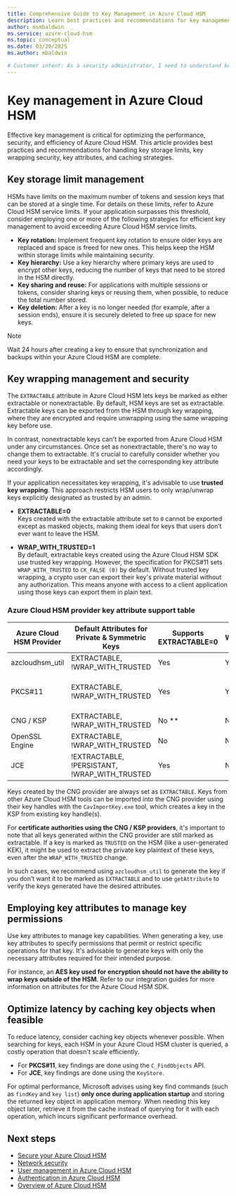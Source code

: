 ```yaml
---
title: Comprehensive Guide to Key Management in Azure Cloud HSM
description: Learn best practices and recommendations for key management in Azure Cloud HSM, including storage limits, key wrapping security, and caching strategies.
author: msmbaldwin
ms.service: azure-cloud-hsm
ms.topic: conceptual
ms.date: 03/20/2025
ms.author: mbaldwin

# Customer intent: As a security administrator, I need to understand key management in Azure Cloud HSM to ensure optimal performance, security, and efficiency.
---
```


# Key management in Azure Cloud HSM

Effective key management is critical for optimizing the performance, security, and efficiency of Azure Cloud HSM. This article provides best practices and recommendations for handling key storage limits, key wrapping security, key attributes, and caching strategies.

## Key storage limit management

HSMs have limits on the maximum number of tokens and session keys that can be stored at a single time. For details on these limits, refer to Azure Cloud HSM service limits. If your application surpasses this threshold, consider employing one or more of the following strategies for efficient key management to avoid exceeding Azure Cloud HSM service limits.

- **Key rotation:** Implement frequent key rotation to ensure older keys are replaced and space is freed for new ones. This helps keep the HSM within storage limits while maintaining security.  
- **Key hierarchy:** Use a key hierarchy where primary keys are used to encrypt other keys, reducing the number of keys that need to be stored in the HSM directly.  
- **Key sharing and reuse:** For applications with multiple sessions or tokens, consider sharing keys or reusing them, when possible, to reduce the total number stored.  
- **Key deletion:** After a key is no longer needed (for example, after a session ends), ensure it is securely deleted to free up space for new keys.  

> [!NOTE]
> Wait 24 hours after creating a key to ensure that synchronization and backups within your Azure Cloud HSM are complete.

## Key wrapping management and security

The `EXTRACTABLE` attribute in Azure Cloud HSM lets keys be marked as either extractable or nonextractable. By default, HSM keys are set as extractable. Extractable keys can be exported from the HSM through key wrapping, where they are encrypted and require unwrapping using the same wrapping key before use.

In contrast, nonextractable keys can't be exported from Azure Cloud HSM under any circumstances. Once set as nonextractable, there's no way to change them to extractable. It's crucial to carefully consider whether you need your keys to be extractable and set the corresponding key attribute accordingly.

If your application necessitates key wrapping, it's advisable to use **trusted key wrapping**. This approach restricts HSM users to only wrap/unwrap keys explicitly designated as trusted by an admin.

- **EXTRACTABLE=0**  
  Keys created with the extractable attribute set to `0` cannot be exported except as masked objects, making them ideal for keys that users don’t ever want to leave the HSM.  

- **WRAP_WITH_TRUSTED=1**  
  By default, extractable keys created using the Azure Cloud HSM SDK use trusted key wrapping. However, the specification for PKCS#11 sets `WRAP_WITH_TRUSTED` to `CK_FALSE (0)` by default. Without trusted key wrapping, a crypto user can export their key's private material without any authorization. This means anyone with access to a client application using those keys can export them in plain text.

### Azure Cloud HSM provider key attribute support table  

| Azure Cloud HSM Provider | Default Attributes for Private & Symmetric Keys | Supports EXTRACTABLE=0 | Supports configuring WRAP_WITH_TRUSTED within the provider | Default WRAP_WITH_TRUSTED value |
|--------------------------|----------------------------------------------|------------------------|---------------------------------------------|-------------------------|
| azcloudhsm_util         | EXTRACTABLE, !WRAP_WITH_TRUSTED             | Yes                    | Yes                                         | 1 (0 can be set via parameters) |
| PKCS#11                 | EXTRACTABLE, !WRAP_WITH_TRUSTED             | Yes                    | Yes                                         | 0 (Specified in PKCS#11 specification, but can be set to 1 in API) |
| CNG / KSP               | EXTRACTABLE, !WRAP_WITH_TRUSTED             | No **                  | No                                          | 1 |
| OpenSSL Engine          | EXTRACTABLE, !WRAP_WITH_TRUSTED             | No                     | No                                          | 1 |
| JCE                     | !EXTRACTABLE, !PERSISTANT, !WRAP_WITH_TRUSTED | Yes                    | No                                          | 1 |

Keys created by the CNG provider are always set as `EXTRACTABLE`. Keys from other Azure Cloud HSM tools can be imported into the CNG provider using their key handles with the `CavImportKey.exe` tool, which creates a key in the KSP from existing key handle(s).  

For **certificate authorities using the CNG / KSP providers**, it's important to note that all keys generated within the CNG provider are still marked as extractable. If a key is marked as `TRUSTED` on the HSM (like a user-generated KEK), it might be used to extract the private key plaintext of these keys, even after the `WRAP_WITH_TRUSTED` change.

In such cases, we recommend using `azcloudhsm_util` to generate the key if you don’t want it to be marked as `EXTRACTABLE` and to use `getAttribute` to verify the keys generated have the desired attributes.  

## Employing key attributes to manage key permissions

Use key attributes to manage key capabilities. When generating a key, use key attributes to specify permissions that permit or restrict specific operations for that key. It's advisable to generate keys with only the necessary attributes required for their intended purpose.

For instance, an **AES key used for encryption should not have the ability to wrap keys outside of the HSM**. Refer to our integration guides for more information on attributes for the Azure Cloud HSM SDK.  

## Optimize latency by caching key objects when feasible

To reduce latency, consider caching key objects whenever possible. When searching for keys, each HSM in your Azure Cloud HSM cluster is queried, a costly operation that doesn't scale efficiently.  

- For **PKCS#11**, key findings are done using the `C_FindObjects` API.  
- For **JCE**, key findings are done using the `KeyStore`.  

For optimal performance, Microsoft advises using key find commands (such as `findKey` and `key list`) **only once during application startup** and storing the returned key object in application memory. When needing this key object later, retrieve it from the cache instead of querying for it with each operation, which incurs significant performance overhead.  

## Next steps

- [Secure your Azure Cloud HSM](secure-cloud-hsm.md)
- [Network security](network-security.md)
- [User management in Azure Cloud HSM](user-management.md)
- [Authentication in Azure Cloud HSM](authentication.md)
- [Overview of Azure Cloud HSM](overview.md)